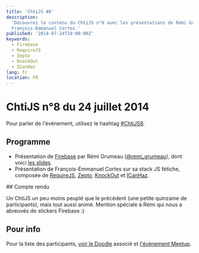```yaml
---
title: 'ChtiJS #8'
description:
  'Découvrez le contenu du ChtiJS n°8 avec les présentations de Rémi Grumeau et
  François-Emmanuel Cortes.'
published: '2014-07-24T19:00:00Z'
keywords:
  - Firebase
  - RequireJS
  - Zepto
  - KnockOut
  - ICanHaz
lang: fr
location: FR
---
```


# ChtiJS n°8 du 24 juillet 2014

Pour parler de l'évènement, utilisez le hashtag
[#ChtiJS8](https://twitter.com/search?q=%23ChtiJS8&src=hash).

## Programme

- Présentation de [Firebase](https://www.firebase.com/) par Rémi Grumeau
  ([@remi_grumeau](https://twitter.com/remi_grumeau)), dont voici
  [les slides](http://remi-grumeau.com/talks/presentation-firebase/#/).
- Présentation de François-Emmanuel Cortes sur sa stack JS fétiche, composée de
  [RequireJS](http://www.requirejs.org/), [Zepto](http://zeptojs.com/),
  [KnockOut](http://knockoutjs.com/) et [ICanHaz](http://icanhazjs.com/).

## Compte rendu

Un ChtiJS un peu moins peuplé que le précédent (une petite quinzaine de
participants), mais tout aussi animé. Mention spéciale à Rémi qui nous a
abreuvés de stickers Firebase :)

## Pour info

Pour la liste des participants,
[voir le Doodle](http://doodle.com/uz72hu674nynz6r6) associé et
[l'évènement Meetup](http://www.meetup.com/FranceJS/events/195807652/).
